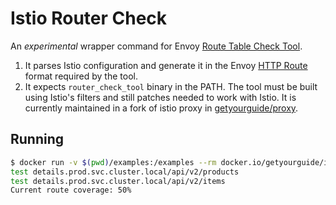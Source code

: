 # Istio Router Check

An _experimental_ wrapper command for Envoy [Route Table Check Tool](https://www.envoyproxy.io/docs/envoy/latest/configuration/operations/tools/router_check).

1. It parses Istio configuration and generate it in the Envoy [HTTP Route](https://www.envoyproxy.io/docs/envoy/latest/api-v3/config/route/v3/route_components.proto#http-route-components-proto) format required by the tool.
2. It expects `router_check_tool` binary in the PATH. The tool must be built using Istio's filters and still patches needed to work with Istio. It is currently maintained in a fork of istio proxy in [getyourguide/proxy](https://github.com/getyourguide/proxy).

## Running

```bash
$ docker run -v $(pwd)/examples:/examples --rm docker.io/getyourguide/istio-router-check:release-1.22 -c /examples/virtualservice.yml -t examples/test.yml
test details.prod.svc.cluster.local/api/v2/products
test details.prod.svc.cluster.local/api/v2/items
Current route coverage: 50%
```
